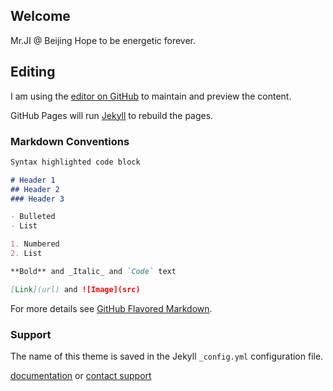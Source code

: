 ## Welcome

Mr.JI @ Beijing
Hope to be energetic forever.

## Editing


I am using the [editor on GitHub](https://github.com/pygcjzy/test180823/edit/master/index.md) to maintain and preview the content.

GitHub Pages will run [Jekyll](https://jekyllrb.com/) to rebuild the pages.

### Markdown Conventions

```markdown
Syntax highlighted code block

# Header 1
## Header 2
### Header 3

- Bulleted
- List

1. Numbered
2. List

**Bold** and _Italic_ and `Code` text

[Link](url) and ![Image](src)
```

For more details see [GitHub Flavored Markdown](https://guides.github.com/features/mastering-markdown/).

### Support
The name of this theme is saved in the Jekyll `_config.yml` configuration file.

 [documentation](https://help.github.com/categories/github-pages-basics/) or [contact support](https://github.com/contact) 
